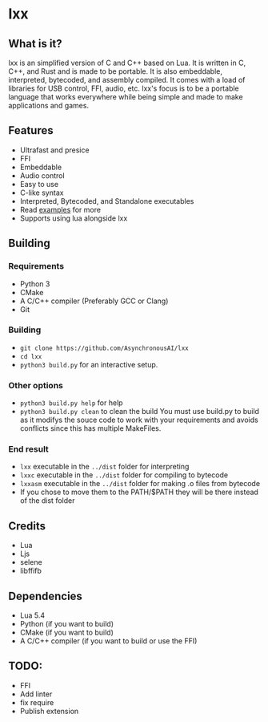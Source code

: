 # lxx
## What is it?
lxx is an simplified version of C and C++ based on Lua. It is written in C, C++, and Rust and is made to be portable. It is also embeddable, interpreted, bytecoded, and assembly compiled. It comes with a load of libraries for USB 
control, FFI, audio, etc. lxx's focus is to be a portable language that works everywhere while being simple
and made to make applications and games.

## Features
- Ultrafast and presice 
- FFI
- Embeddable
- Audio control
- Easy to use
- C-like syntax
- Interpreted, Bytecoded, and Standalone executables
- Read [examples](/Examples.md) for more
- Supports using lua alongside lxx
## Building
### Requirements
- Python 3
- CMake
- A C/C++ compiler (Preferably GCC or Clang)
- Git
### Building
- `git clone https://github.com/AsynchronousAI/lxx`
- `cd lxx`
- `python3 build.py` for an interactive setup. 
### Other options
- `python3 build.py help` for help
- `python3 build.py clean` to clean the build
You must use build.py to build as it modifys the souce code to work with your requirements and avoids conflicts since this has multiple MakeFiles. 
### End result
- `lxx` executable in the `../dist` folder for interpreting
- `lxxc` executable in the `../dist` folder for compiling to bytecode
- `lxxasm` executable in the `../dist` folder for making .o files from bytecode
- If you chose to move them to the PATH/$PATH they will be there instead of the dist folder
## Credits
- Lua
- Ljs
- selene
- libffifb
## Dependencies
- Lua 5.4
- Python (if you want to build)
- CMake (if you want to build)
- A C/C++ compiler (if you want to build or use the FFI)

## TODO:
- FFI
- Add linter
- fix require
- Publish extension